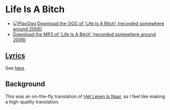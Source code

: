 # Life Is A Bitch

 * [![PlayOgg](http://static.fsf.org/playogg/Play_ogg_80x15.png "I support PlayOgg!")](http://playogg.org) [Download the OGG of 'Life Is A Bitch' (recorded somewhere around 2006)](http://www.richelbilderbeek.nl/CD05_15LifeIsAbitch.ogg)
 * [Download the MP3 of 'Life Is A Bitch' (recorded somewhere around 2006)](http://www.richelbilderbeek.nl/CD05_15LifeIsAbitch.mp3)

## [Lyrics](44_life_is_a_bitch.txt)

See [here](44_life_is_a_bitch.txt).

## Background

This was an on-the-fly translation of [Het Leven Is Naar](18_het_leven_is_naar.md), as I feel
like making a high-quality translation.
